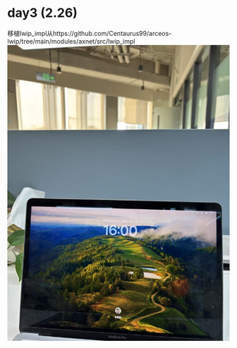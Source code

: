 # day3 (2.26)
移植lwip_impl从https://github.com/Centaurus99/arceos-lwip/tree/main/modules/axnet/src/lwip_impl
![](../../asserts/0226/1.jpeg ':class=myImageClass')